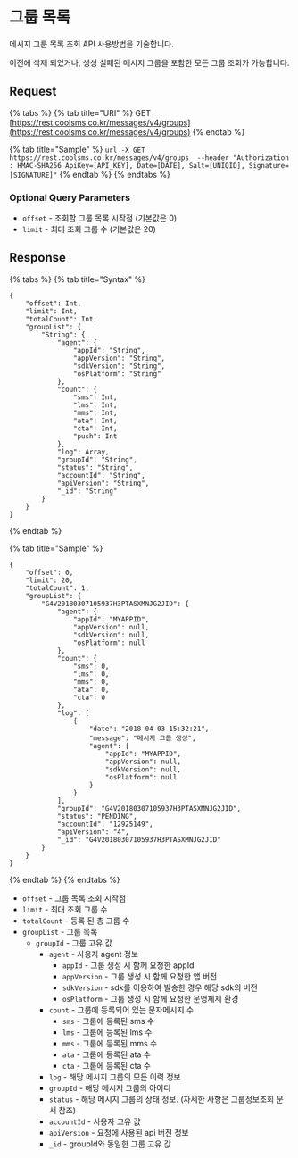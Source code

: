 # 그룹 목록

메시지 그룹 목록 조회 API 사용방법을 기술합니다.

이전에 삭제 되었거나, 생성 실패된 메시지 그룹을 포함한 모든 그룹 조회가 가능합니다.

## Request

{% tabs %}
{% tab title="URI" %}
GET [https://rest.coolsms.co.kr/messages/v4/groups](https://rest.coolsms.co.kr/messages/v4/groups)
{% endtab %}

{% tab title="Sample" %}
`url -X GET https://rest.coolsms.co.kr/messages/v4/groups  --header "Authorization : HMAC-SHA256 ApiKey=[API_KEY], Date=[DATE], Salt=[UNIQID], Signature= [SIGNATURE]"`
{% endtab %}
{% endtabs %}

### Optional Query Parameters

* `offset` - 조회할 그룹 목록 시작점 \(기본값은 0\)
* `limit` - 최대 조회 그룹 수 \(기본값은 20\)

## Response

{% tabs %}
{% tab title="Syntax" %}
```text
{
    "offset": Int, 
    "limit": Int, 
    "totalCount": Int, 
    "groupList": { 
        "String": { 
            "agent": { 
                "appId": "String", 
                "appVersion": "String", 
                "sdkVersion": "String", 
                "osPlatform": "String" 
            }, 
            "count": { 
                "sms": Int, 
                "lms": Int, 
                "mms": Int, 
                "ata": Int, 
                "cta": Int, 
                "push": Int 
            }, 
            "log": Array, 
            "groupId": "String", 
            "status": "String", 
            "accountId": "String", 
            "apiVersion": "String", 
            "_id": "String"
        } 
    }
}
```
{% endtab %}

{% tab title="Sample" %}
```text
{ 
    "offset": 0, 
    "limit": 20, 
    "totalCount": 1, 
    "groupList": { 
        "G4V20180307105937H3PTASXMNJG2JID": { 
            "agent": { 
                "appId": "MYAPPID", 
                "appVersion": null, 
                "sdkVersion": null, 
                "osPlatform": null 
            }, 
            "count": { 
                "sms": 0, 
                "lms": 0, 
                "mms": 0, 
                "ata": 0, 
                "cta": 0 
            }, 
            "log": [ 
                { 
                    "date": "2018-04-03 15:32:21", 
                    "message": "메시지 그룹 생성", 
                    "agent": { 
                        "appId": "MYAPPID", 
                        "appVersion": null, 
                        "sdkVersion": null, 
                        "osPlatform": null 
                    }
                } 
            ], 
            "groupId": "G4V20180307105937H3PTASXMNJG2JID", 
            "status": "PENDING", 
            "accountId": "12925149", 
            "apiVersion": "4", 
            "_id": "G4V20180307105937H3PTASXMNJG2JID" 
        } 
    } 
}
```
{% endtab %}
{% endtabs %}

* `offset` - 그룹 목록 조회 시작점
* `limit` - 최대 조회 그룹 수
* `totalCount` - 등록 된 총 그룹 수
* `groupList` - 그룹 목록
  * `groupId` - 그룹 고유 값
    * `agent` - 사용자 agent 정보
      * `appId` - 그룹 생성 시 함께 요청한 appId
      * `appVersion` - 그룹 생성 시 함께 요청한 앱 버전
      * `sdkVersion` - sdk를 이용하여 발송한 경우 해당 sdk의 버전
      * `osPlatform` - 그룹 생성 시 함께 요청한 운영체제 환경
    * `count` - 그룹에 등록되어 있는 문자메시지 수
      * `sms` - 그룹에 등록된 sms 수
      * `lms` - 그룹에 등록된 lms 수
      * `mms` - 그룹에 등록된 mms 수
      * `ata` - 그룹에 등록된 ata 수
      * `cta` - 그룹에 등록된 cta 수
    * `log` - 해당 메시지 그룹의 모든 이력 정보
    * `groupId` - 해당 메시지 그룹의 아이디
    * `status` - 해당 메시지 그룹의 상태 정보. \(자세한 사항은 그룹정보조회 문서 참조\)
    * `accountId` - 사용자 고유 값
    * `apiVersion` - 요청에 사용된 api 버전 정보
    * `_id` - groupId와 동일한 그룹 고유 값

